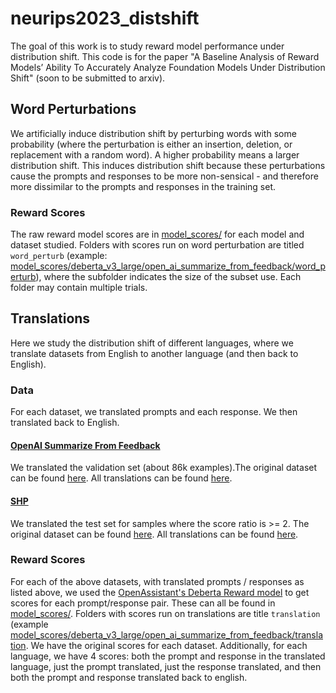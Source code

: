 # neurips2023_distshift

The goal of this work is to study reward model performance under distribution shift. This code is for the paper "A Baseline Analysis of Reward Models’ Ability To Accurately Analyze Foundation Models Under Distribution Shift" (soon to be submitted to arxiv).

## Word Perturbations
We artificially induce distribution shift by perturbing words with some probability (where the perturbation is either an insertion, deletion, or replacement with a random word). A higher probability means a larger distribution shift. This induces distribution shift because these perturbations cause the prompts and responses to be more non-sensical - and therefore more dissimilar to the prompts and responses in the training set.

### Reward Scores
The raw reward model scores are in [model_scores/](model_scores/) for each model and dataset studied. Folders with scores run on word perturbation are titled `word_perturb` (example: [model_scores/deberta_v3_large/open_ai_summarize_from_feedback/word_perturb](model_scores/deberta_v3_large/open_ai_summarize_from_feedback/word_perturb)), where the subfolder indicates the size of the subset use. Each folder may contain multiple trials.

## Translations
Here we study the distribution shift of different languages, where we translate datasets from English to another language (and then back to English).

### Data
For each dataset, we translated prompts and each response. We then translated back to English.

#### [OpenAI Summarize From Feedback](https://huggingface.co/datasets/openai/summarize_from_feedback)
We translated the validation set (about 86k examples).The original dataset can be found [here](https://drive.google.com/file/d/1HuL0bVM5P7DnLuOm5VaAKEjtUaT_HAjF/view?usp=drive_link). All translations can be found [here](https://drive.google.com/drive/folders/1y8rW85yvKEpwKEadlumSV23p_FGxiJsO?usp=drive_link).

#### [SHP](https://huggingface.co/datasets/stanfordnlp/SHP)
We translated the test set for samples where the score ratio is >= 2. The original dataset can be found [here](https://drive.google.com/file/d/1kfA_DoLmp6NBf8Zif1h0982mlHCSf4lG/view?usp=drive_link). All translations can be found [here](https://drive.google.com/drive/folders/1t_I9gbIBBbWy6f2dpEag7oL2uVAhDOfa?usp=drive_link).
   

### Reward Scores
For each of the above datasets, with translated prompts / responses as listed above, we used the [OpenAssistant's Deberta Reward model](https://huggingface.co/OpenAssistant/reward-model-deberta-v3-large-v2) to get scores for each prompt/response pair. These can all be found in [model_scores/](model_scores/). Folders with scores run on translations are title `translation` (example [model_scores/deberta_v3_large/open_ai_summarize_from_feedback/translation](model_scores/deberta_v3_large/open_ai_summarize_from_feedback/translation). We have the original scores for each dataset. Additionally, for each language, we have 4 scores: both the prompt and response in the translated language, just the prompt translated, just the response translated, and then both the prompt and response translated back to english.